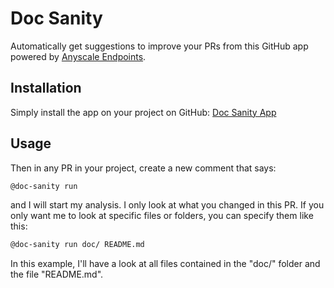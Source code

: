 # Doc Sanity

Automatically get suggestions to improve your PRs from this
GitHub app powered by [Anyscale Endpoints](https://app.endpoints.anyscale.com/).

## Installation

Simply install the app on your project on GitHub: [Doc Sanity App](https://github.com/apps/doc-sanity)

## Usage

Then in any PR in your project, create a new comment that says:

```bash
@doc-sanity run
```

and I will start my analysis. I only look at what you changed
in this PR. If you only want me to look at specific files or folders,
you can specify them like this:

```bash
@doc-sanity run doc/ README.md
```

In this example, I'll have a look at all files contained in the "doc/"
folder and the file "README.md".
